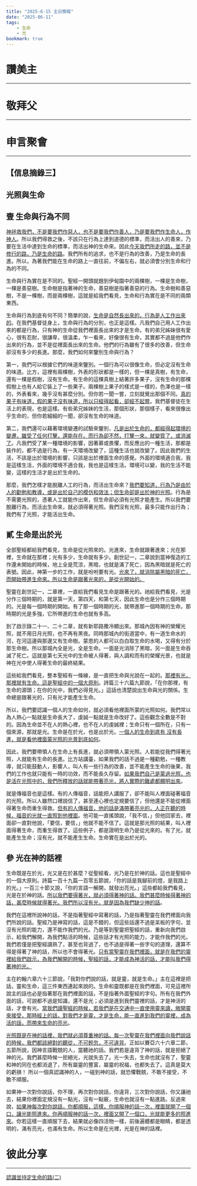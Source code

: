 ```yaml
---
title: "2025-6-15 主日簡報"
date: "2025-06-11"
tags:
    - 生命
    - 光
bookmark: true
---
```


# 讚美主
___

# 敬拜父
___

# 申言聚會
___

## 【信息摘錄三】

## 光照與生命

## 壹 生命與行為不同

<u>神拯救我們，不是要我們作惡人，也不是要我們作善人，乃是要我們作生命人，作神人</u>。所以我們得救之後，不該只在行為上達到道德的標準，而活出人的善來，乃要在生活中達到生命的標準，而活出神的生命來。因此<u>今天我們所走的路，並不是修行的路，乃是生命的路</u>。我們所有的追求，也不是行為的改善，乃是生命的長進。所以，為著我們能在生命的路上一直往前，不偏左右，就必須會分別生命和行為的不同。

生命與行為實在是不同的。聖經一開頭就題到伊甸園中的兩棵樹，一棵是生命樹，一棵是善惡樹。生命樹是指著神的生命，善惡樹是指著善惡的行為。生命樹和善惡樹，不是一棵樹，而是兩棵樹，這就是給我們看見，生命和行為實在是不同的兩類東西。

生命與行為到底有何不同？簡單的說，<u>生命是自然長出來的，行為是人工作出來的</u>。在我們基督徒身上，生命與行為的分別，也正是這樣。凡我們自己用人工作出來的都是行為，只有神的生命從我們裡面長出來的才是生命。有的弟兄姊妹很有愛心，很有忍耐，很謙卑，很溫柔，乍一看來，好像很有生命，其實都不過是他們作出來的行為，並不是從裡面長出來的生命。他們的行為雖有了很多的改善，但生命卻沒有多少的長進。那麼，我們如何來鑒別生命與行為？

第一，我們可以根據它們的味道來鑒別。一個行為可以很像生命，但必定沒有生命的味道。比方，這裡有兩棵樹，外表的形狀都是一樣的，但一棵是真樹，有生命，還有一棵是假樹，沒有生命。有生命的這棵真樹上結著許多果子，沒有生命的那棵假樹上也有人給它裝上了一些果子。兩棵樹上果子的樣式是一樣的，色澤也是一樣的，外表看來，幾乎沒有甚麼分別。但你若一聞一嘗，立刻就覺出那個不同。<u>真的果子有味道，假的果子沒有味道，所以只經得起看，卻經不起嘗</u>。我們基督徒在生活上的表現，也是這樣。有些弟兄姊妹的生活，那個形狀，那個樣子，看來很像出乎生命的，但你若細細的一聞，卻沒有生命的味道。

第二，我們還可以藉著環境變遷的試驗來鑒別，<u>凡是出於生命的，都經得起環境的變遷，雖受了任何打擊，還能存在。而行為卻不然，打擊一來，就變質了，或消滅了</u>。凡我們受了某一種環境的影響，因著慕或畏懼，而反應出的一種生活，那都是裝作的，都不過是行為，有一天環境改變了，這種生活也就改變了。因此我們的生活，不該是出於環境的影響，只該是出於裡面生命的感覺。外面的環境適合我，我是這樣生活，外面的環境不適合我，我也是這樣生活。環境可以變，我的生活不能變，這樣的生活才是出於生命的。

那麼，我們怎樣才能脫離人工的行為，而活出生命來？<u>我們要知道，行為乃是由於人的勸勉和教導，或是出於自己的模仿和效法；但生命卻是出於神的光照</u>。行為是不需要光照的，憑著人工就能作出來，但生命卻必須有光照才能產生。所以我們要脫離行為，而活出生命來，就必須得著光照。我們沒有光照，最多只能作出行為；我們有了光照，才能活出生命。

## 貳 生命是出於光

全部聖經都給我們看見，生命是從光照來的。光進來，生命就跟著進來；光在那裡，生命就在那裡；光有多少，生命就有多少。創世記一，二章說到當神復造的工作還未開始的時候，地上全是荒涼，黑暗，也就是滿了死亡，因為黑暗就是死亡的表號。因此，神第一步的工作，就是吩咐要有光。<u>光來了，就消除屬黑暗的死亡，而開始帶進生命來。所以生命是跟著光來的，是從光開始的。</u>

聖靈在創世記一，二章裡，一直給我們看見生命是跟著光的。祂給我們看見，光是分作三個時期的，就是第一天，第四天，和第七天，因此生命也是分作三個時期的。光是每一個時期的開始。有了那一個時期的光，就帶進那一個時期的生命。那時期的光是多強，它所帶進的生命也就有多高。

到了啟示錄二十一、二十二章，就有新耶路撒冷顯出來。那城內因有神的榮耀光照，就不用日月光照，也不再有黑夜。同時那城內的街道當中，有一道生命水的河，在河這邊與那邊又有生命樹。蒙恩的人都可以白白取生命的水喝，又得有分於那生命樹。所以那城內全是光，全是生命。一面是光消除了黑暗，另一面是生命吞滅了死亡。這就是第七天光中的生命被人得著，與人調和而有的榮耀光景，也就是神在光中使人得著生命的最終結果。

這些給我們看見，整本聖經有一條線，是一直把生命與光說在一起的。<u>那裡有光，那裡就有生命。這是聖經中的一個大原則</u>。詩篇三十六篇九節說，「在你那裡，有生命的源頭；在你的光中，我們必得見光。」這話也清楚說出生命與光的關係。生命總是跟著光的，只有光才能產生生命。

所以，我們要認識一個人的生命如何，就必須看他裡面所蒙的光照如何。我們常以為人熱心一點就是生命長大了，虔誠一點就是生命改好了。這些觀念全數是不對的。因為生命並不在人的熱心裡，也不在人的虔誠裡；生命只有一個所在，只有一個來源，那就是光。生命是在於光，也是出於光。<u>一個人的生命到底有 沒有長進，就是看他裡面蒙光照的光景到底如何</u>。

因此，我們要帶領人在生命上有長進，就必須帶領人蒙光照。人若能從我們得著光照，人就能有生命的長進。比方站講臺，如果我們的話不過是一種勸勉，一種教導，就只能鼓動人，影響人，叫人有一些行為的改善，並不能產生生命的後果，我們的工作也就只能有一時的功效，而不能長久存留。<u>如果我們自己是蒙過光照，也是活在光照中的，我們所釋放的話就能帶著亮光，將人實際的難處都顯明出來</u>。

就是傳福音也是這樣。有的人傳福音，話能把人講服了，卻不能叫人裡面碰著福音的光照。所以人雖然口裡說信了，甚至連心裡也定規要信了，但他還是不能從裡面得著生命而重生得救。<u>但有的人傳福音，他的話是滿帶著亮光的，人正在聽的時候，福音的光就一直照到他裡面</u>。他可能一直搖頭說，「我不信，」但他回家去，裡面卻一直對他說，「要信，要信，」他就不能不信了。這就是那光照的結果，叫人裡面得著生命，而重生得救了。這些例子，都是證明生命乃是從光來的。有了光，就能產生生命；沒有光，就不能產生生命。生命實在是出於光的。

## 參 光在神的話裡

生命既是在於光，光又是在於甚麼？從聖經看，光乃是在於神的話。這也是聖經中的一個大原則。詩篇一百十九篇一百零五節說，「你的話是我腳前的燈，是我路上的光。」一百三十節又說，「你的言語一解開，就發出亮光。」這些都給我們看見，光是在於神的話。<u>所以我們要得著光，就必須得著神的話。我們甚麼時候得著神的話，甚麼時候就得著光。我們所以沒有光，就是因為我們缺少神的話</u>。

我們在這裡所說神的話，不是指著聖經中寫著的話，乃是指著聖靈在我們裡面向我們所說的話。聖經乃是神寫的話，這是不錯的，但這些話還不過是呆板的字句，並沒有光照的能力，還不能作我們的光。乃是等到聖靈把聖經的話，重新向我們啟示，給我們解開，為我們點活的時候，這些話才有光照的能力，才能作我們的光。我們若僅是把聖經讀熟了，甚至也背過了，也不過是得著一些字句的道理，還算不得是得著了神的話，所以也不會得著光。<u>只有當聖靈在我們裡面，就是在我們的靈裡給我們啟示，為我們解開的時候，聖經的話，才能成為神活的話，才能叫我們得著神的光。</u>

主在約翰六章六十三節說，「我對你們說的話，就是靈，就是生命。」主在這裡是把話，靈和生命，這三件東西連起來說的。生命和靈既都是在我們裡面，可見這裡所說主的話也必是指著那在我們裡面的話，不是指著外面聖經的字句。所有在我們外面的話，可說都不過是知識，還不是光；必須是進到我們靈裡的話，才是神活的話，才會有光。<u>當我們讀聖經的時候，若我們是在交通中一直使用靈來讀，敞開靈來接受，那時經上的話，對我們才是靈，才是生命，能一直進到我們的靈裡，成為活的話，而帶來生命的亮光</u>。

<u>光照既是在神的話裡，我們就必須尊重神的話。每一次聖靈在我們裡面向我們說話的時候，我們都該絕對的聽從，不可輕忽，不可違背</u>。正如以賽亞六十六章二節，五節所說，因神言語戰兢的人，當聽祂的話。我們若是違背了神的話，就是拒絕了神的光。我們甚麼時候一拒絕光，光就失去了。光一失去，生命也就沒有了，聖靈和神的同在也都消退了，所有屬靈的豐富，屬靈的祝福，也都失去了。這真是莫大的虧損！ 所以一個真認識神的人，一碰到神的話，就恐懼戰兢，不敢不接受，不敢不順服。

如果神一次對你說話，你不理，再次對你說話，你違背，三次對你說話，你又讓祂去，結果你裡面定規沒有一點光，沒有一點竅，生命也就沒有一點進路。反過來說，<u>如果神每次對你說話，你都順服，這樣，你順服神的話一次，裡面就開了一個口，讓光能照進來。你再順服神的話一次，裡面又開了一個口，光就能更多的照進來</u>。你若這樣一直順服下去，結果就必像四活物一樣，前後遍體都是眼睛，都是透明的，滿有亮光，也滿有生命。所以生命是在光裡，光是在神的話裡。

# 彼此分享
___

<a href="../../assets/docs/2025toKnowAndHoldFastTheWayOfLife-2.pdf" download="認識並持定生命的路(二).pdf">認識並持定生命的路(二)</a>

<object data="../../assets/docs/2025toKnowAndHoldFastTheWayOfLife-2.pdf" width="100%" height="1000" type='application/pdf'></object>
